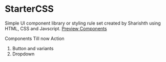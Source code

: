 # StarterCSS
Simple UI component library or styling rule set created by Sharishth using HTML, CSS and Javscript.
[Preview Components](https://sharishth.github.io/startercss/) 

Components Till now
Action
  1. Button and variants
  2. Dropdown
